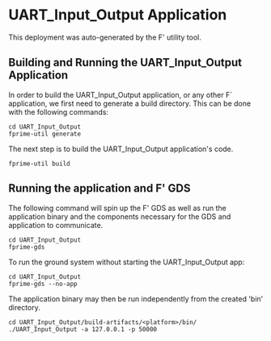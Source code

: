 # UART_Input_Output Application

This deployment was auto-generated by the F' utility tool.

## Building and Running the UART_Input_Output Application

In order to build the UART_Input_Output application, or any other F´ application, we first need to generate a build directory. This can be done with the following commands:

```
cd UART_Input_Output
fprime-util generate
```

The next step is to build the UART_Input_Output application's code.
```
fprime-util build
```

## Running the application and F' GDS

The following command will spin up the F' GDS as well as run the application binary and the components necessary for the GDS and application to communicate.

```
cd UART_Input_Output
fprime-gds
```

To run the ground system without starting the UART_Input_Output app:
```
cd UART_Input_Output
fprime-gds --no-app
```

The application binary may then be run independently from the created 'bin' directory.

```
cd UART_Input_Output/build-artifacts/<platform>/bin/
./UART_Input_Output -a 127.0.0.1 -p 50000
```
